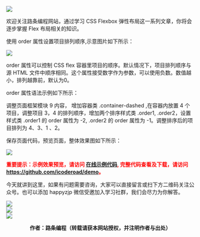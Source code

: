 
![](https://www.icoderoad.com/demo/flex/images/flexbox.png)

欢迎关注路条编程网站，通过学习 CSS Flexbox 弹性布局这一系列文章，你将会逐步掌握 Flex 布局相关的知识。

使用 order 属性设置项目排列顺序,示意图片如下所示：

![](https://www.icoderoad.com/demo/flex/images/order.png)

order 属性可以控制 CSS flex 容器里项目的顺序。默认情况下，项目排列顺序与源 HTML 文件中顺序相同。这个属性接受数字作为参数，可以使用负数。数值越小，排列越靠前，默认为0。

order 属性语法示例如下所示：

<style type="text/css">

.item {
  order: 5; /* 默认值为 0 */
}

</style>

调整页面框架模块 9 内容， 增加容器类 .container-dashed ,在容器内放置 4 个项目，调整项目 3，4 的排列顺序，增加两个排序样式类 .order1, .order2，设置样式类 .order1 的 order 属性为 -2, .order2 的 order 属性为 -1。调整排序后的项目排列为 4、3、1 、2。

保存页面代码，预览页面，整体效果图如下所示：

![](https://www.icoderoad.com/demo/flex/images/html08-show01.png)

<p style="color:red;">
	<b>
	重要提示：示例效果预览，请访问 <a href="https://www.icoderoad.com/demo/" target="_blank">在线示例代码</a>, 完整代码查看及下载，请访问 <a href="https://github.com/icoderoad/demo" target="_blank"> https://github.com/icoderoad/demo</a>。
	</b>
</p>

<p>今天就讲到这里，如果有问题需要咨询，大家可以直接留言或扫下方二维码关注公众号。也可以添加 happyzjp 微信受邀加入学习社群，我们会尽力为你解答。</p>

![](https://www.icoderoad.com/upload/2020/09/icoderoad-41b3e8fe1caa4990b529c875f055e507.png)<br/>
![](https://www.icoderoad.com/upload/2020/09/xy-dc4752b6b7d34ba6b2de3c152c1d2961.png)<br/>
![](https://www.icoderoad.com/upload/2020/09/end-e22f055734c84115a28f03ca03df589a.png)<br/>

<center>
	<b>作者：路条编程（转载请获本网站授权，并注明作者与出处）</b>
</center>